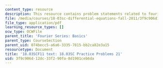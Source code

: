 ```yaml
---
content_type: resource
description: This resource contains problem statements related to fourier series.
file: /media/courses/18-03sc-differential-equations-fall-2011/3f9c906d12dc33f290fa8d1901ceb6da_MIT18_03SCF11_rec_13s21.pdf
file_type: application/pdf
learning_resource_types: []
ocw_type: OCWFile
parent_title: 'Fourier Series: Basics'
parent_type: CourseSection
parent_uid: 074becc5-a6a6-3335-7815-bb2ca82e3a15
resourcetype: Document
title: '18.03SCF11 text: 18.03SC Practice Problems 21'
uid: 3f9c906d-12dc-33f2-90fa-8d1901ceb6da
---
```

